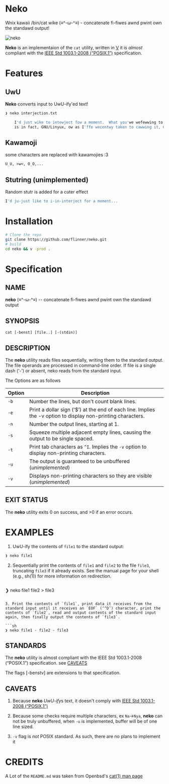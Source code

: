 # Neko
Wnix kawaii /bin/cat wike (≡^-ω-^≡) - concatenate fi-fiwes awnd pwint
own the standawd output!

![neko](https://user-images.githubusercontent.com/85732279/123555535-08a10e80-d78f-11eb-96db-b78949d87065.png)


**Neko** is an implementaion of the `cat` utility, written in [V](https://github.com/vlang/v) it is
*almost* compliant with the [IEEE Std 1003.1-2008 (“POSIX.1”)](https://standards.ieee.org/standard/1003_1-2008.html)
specification.

# Features

## UwU
**Neko** converts input to UwU-ify'ed text!

```sh
❯ neko interjection.txt

	I'd just wike to intewject fow a moment.  What you'we wefewwing to as Linyux,
	is in fact, GNU/Linyux, ow as I'ffe wecentwy taken to cawwing it, GNU pwus Linyux.

```

## Kawamoji
some characters are replaced with kawamojies :3
```txt
U_U, >w<, O_O,...
```

## Stutring (unimplemented)

Random stutr is added for a cuter effect
```sh
I'd ju-just like to i-in-interject for a moment...

```


# Installation

```sh
# Clone the repo
git clone https://github.com/flinner/neko.git
# build
cd neko && v -prod .

```
# Specification
## NAME
**neko** (≡^-ω-^≡) -- concatenate fi-fiwes awnd pwint own the standawd output

## SYNOPSIS
`cat [-benst] [file..] [-(stdin)]`

## DESCRIPTION

The **neko** utility reads files sequentially, writing them to the standard
output. The file operands are processed in command-line order. If file
is a single dash (‘-’) or absent, neko reads from the standard input.

The Options are as follows

| Option | Description                                                                                                  |
|--------|--------------------------------------------------------------------------------------------------------------|
| `-b`   | Number the lines, but don't count blank lines.                                                               |
| `-e`   | Print a dollar sign (‘$’) at the end of each line. Implies the -v option to display non-printing characters. |
| `-n`   | Number the output lines, starting at 1.                                                                      |
| `-s`   | Squeeze multiple adjacent empty lines, causing the output to be single spaced.                               |
| `-t`   | Print tab characters as `^I`. Implies the `-v` option to display non-printing characters.                    |
| `-u`   | The output is guaranteed to be unbuffered (*unimplemented*)                                                  |
| `-v`   | Displays non-printing characters so they are visible  (*unimplemented*)                                      |

## EXIT STATUS
The **neko** utility exits 0 on success, and >0 if an error occurs.

# EXAMPLES

1. UwU-ify the contents of `file1` to the standard output:

```sh 
❯ neko file1

```

2. Sequentially print the contents of `file1` and `file2` to the file
   `file3`, truncating `file3` if it already exists. See the manual page
   for your shell (e.g., sh(1)) for more information on redirection.

   ```sh
❯ neko file1 file2 > file3
   ```
   
3. Print the contents of `file1`, print data it receives from the
   standard input until it receives an `EOF` (‘^D’) character, print the
   contents of `file2`, read and output contents of the standard input
   again, then finally output the contents of `file3`. 
   
   ```sh
❯ neko file1 - file2 - file3
   ```

## STANDARDS
The **neko** utility is almost compliant with the IEEE Std 1003.1-2008
(“POSIX.1”) specification. see [CAVEATS](##CAVEATS)

The flags [-benstv] are extensions to that specification.

## CAVEATS
1. Because **neko** *UwU-ify*s text, it doesn't comply with
[IEEE Std 1003.1-2008 (“POSIX.1”)](https://standards.ieee.org/standard/1003_1-2008.html)
2. Because some checks require multiple characters, ex `Na`->`Nya`,
   **neko** can not be truly unbuffered, when `-u` is implemented,
   buffer will be of one line sized.

3. `-v` flag is *not* POSIX standard. As such, there are no plans to implement it

# CREDITS
A Lot of the `README.md` was taken from Openbsd's [cat(1) man page](https://man.openbsd.org/cat.1)
